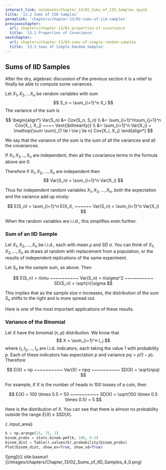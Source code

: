 ```yaml
---
interact_link: notebooks/Chapter_13/02_Sums_of_IID_Samples.ipynb
title: '13.2 Sums of IID Samples'
permalink: 'chapters/chapter-13/02-sums-of-iid-samples'
previouschapter:
  url: chapters/chapter-13/01-properties-of-covariance
  title: '13.1 Properties of Covariance'
nextchapter:
  url: chapters/chapter-13/03-sums-of-simple-random-samples
  title: '13.3 Sums of Simple Random Samples'
---
```


## Sums of IID Samples

After the dry, algebraic discussion of the previous section it is a relief to finally be able to compute some variances.

Let $X_1, X_2, \ldots X_n$ be random variables with sum
$$
S_n = \sum_{i=1}^n X_i
$$
The variance of the sum is

$$
\begin{align*}
Var(S_n) &= Cov(S_n, S_n) \\
&= \sum_{i=1}^n\sum_{j=1}^n Cov(X_i, X_j) ~~~~ \text{(bilinearity)} \\
&= \sum_{i=1}^n Var(X_i) + \mathop{\sum \sum}_{1 \le i \ne j \le n} Cov(X_i, X_j)
\end{align*}
$$

We say that the variance of the sum is the sum of all the variances and all the covariances.

If $X_1, X_2 \ldots , X_n$ are independent, then all the covariance terms in the formula above are 0. 

Therefore if $X_1, X_2, \ldots, X_n$ are independent then
$$
Var(S_n) = \sum_{i=1}^n Var(X_i)
$$

Thus for independent random variables $X_1, X_2, \ldots, X_n$, both the expectation and the variance add up nicely:

$$
E(S_n) = \sum_{i=1}^n E(X_i), ~~~~~~ Var(S_n) = \sum_{i=1}^n Var(X_i)
$$

When the random variables are i.i.d., this simplifies even further.

### Sum of an IID Sample
Let $X_1, X_2, \ldots, X_n$ be i.i.d., each with mean $\mu$ and $SD$ $\sigma$. You can think of $X_1, X_2, \ldots, X_n$ as draws at random with replacement from a population, or the results of independent replications of the same experiment.

Let $S_n$ be the sample sum, as above. Then

$$
E(S_n) = n\mu ~~~~~~~~~~ Var(S_n) = n\sigma^2 ~~~~~~~~~~ SD(S_n) = \sqrt{n}\sigma
$$

This implies that as the sample size $n$ increases, the distribution of the sum $S_n$ shifts to the right and is more spread out.

Here is one of the most important applications of these results.

### Variance of the Binomial
Let $X$ have the binomial $(n, p)$ distribution. We know that 
$$
X = \sum_{i=1}^n I_j
$$
where $I_1, I_2, \ldots, I_n$ are i.i.d. indicators, each taking the value 1 with probability $p$. Each of these indicators has expectation $p$ and variance $pq = p(1-p)$. Therefore

$$
E(X) = np ~~~~~~~~~~ Var(X) = npq ~~~~~~~~~~ SD(X) = \sqrt{npq}
$$

For example, if $X$ is the number of heads in 100 tosses of a coin, then

$$
E(X) = 100 \times 0.5 = 50 ~~~~~~~~~~ SD(X) = \sqrt{100 \times 0.5 \times 0.5} = 5
$$

Here is the distribution of $X$. You can see that there is almost no probability outside the range $E(X) \pm 3SD(X)$.


{:.input_area}
```python
k = np.arange(25, 75, 1)
binom_probs = stats.binom.pmf(k, 100, 0.5)
binom_dist = Table().values(k).probability(binom_probs)
Plot(binom_dist, show_ev=True, show_sd=True)
```


![png]({{ site.baseurl }}/images/chapters/Chapter_13/02_Sums_of_IID_Samples_4_0.png)

